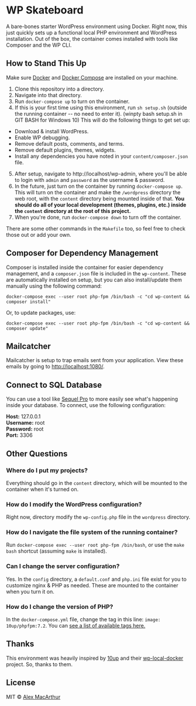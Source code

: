 # WP Skateboard
A bare-bones starter WordPress environment using Docker. Right now, this just quickly sets up a functional local PHP environment and WordPress installation. Out of the box, the container comes installed with tools like Composer and the WP CLI. 

## How to Stand This Up
Make sure [Docker](https://www.docker.com/) and [Docker Compose](https://docs.docker.com/compose/) are installed on your machine.

1. Clone this repository into a directory. 
2. Navigate into that directory. 
3. Run `docker-compose up` to turn on the container. 
4. If this is your first time using this environment, run `sh setup.sh` (outside the running container -- no need to enter it). (winpty bash setup.sh in GIT BASH for Windows 10) This will do the following things to get set up:
* Download & install WordPress.
* Enable WP debugging.
* Remove default posts, comments, and terms. 
* Remove default plugins, themes, widgets. 
* Install any dependencies you have noted in your `content/composer.json` file. 
5. After setup, navigate to http://localhost/wp-admin, where you'll be able to login with `admin` and `password` as the username & password. 
6. In the future, just turn on the container by running `docker-compose up`. This will turn on the container and make the `/wordpress` directory the web root, with the `content` directory being mounted inside of that. **You should do all of your local development (themes, plugins, etc.) inside the `content` directory at the root of this project.**
7. When you're done, run `docker-compose down` to turn off the container.

There are some other commands in the `Makefile` too, so feel free to check those out or add your own.

## Composer for Dependency Management
Composer is installed inside the container for easier dependency management, and a `composer.json` file is included in the `wp-content`. These are automatically installed on setup, but you can also install/update them manually using the following command: 

```
docker-compose exec --user root php-fpm /bin/bash -c "cd wp-content && composer install"
```

Or, to update packages, use: 

```
docker-compose exec --user root php-fpm /bin/bash -c "cd wp-content && composer update"
```

## Mailcatcher
Mailcatcher is setup to trap emails sent from your application. View these emails by going to [http://localhost:1080/](http://localhost:1080/).

## Connect to SQL Database
You can use a tool like [Sequel Pro](https://www.sequelpro.com/) to more easily see what's happening inside your database. To connect, use the following configuration: 

**Host:** 127.0.0.1  
**Username:** root  
**Password:** root  
**Port:** 3306  

## Other Questions

### Where do I put my projects?
Everything should go in the `content` directory, which will be mounted to the container when it's turned on. 

### How do I modify the WordPress configuration?
Right now, directory modify the `wp-config.php` file in the `wordpress` directory. 

### How do I navigate the file system of the running container? 
Run `docker-compose exec --user root php-fpm /bin/bash`, or use the `make bash` shortcut (assuming `make` is installed).

### Can I change the server configuration?
Yes. In the `config` directory, a `default.conf` and `php.ini` file exist for you to customize nginx & PHP as needed. These are mounted to the container when you turn it on.

### How do I change the version of PHP?
In the `docker-compose.yml` file, change the tag in this line: `image: 10up/phpfpm:7.2`. You can [see a list of available tags here.](https://hub.docker.com/r/10up/phpfpm/tags)

## Thanks
This environment was heavily inspired by [10up](https://github.com/10up) and their [wp-local-docker](https://github.com/10up/wp-local-docker) project. So, thanks to them.

## License
MIT © [Alex MacArthur](https://macarthur.me)

